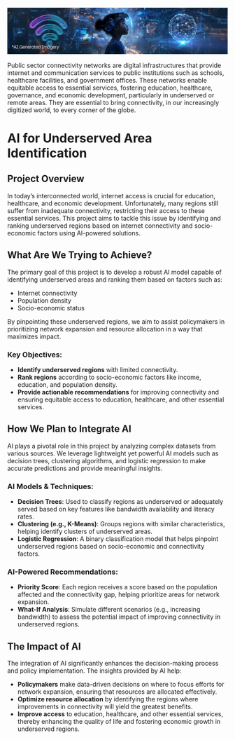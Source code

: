 ![Hackathon Cover Image](./public/images/cover_readme.webp)

Public sector connectivity networks are digital infrastructures that provide internet and communication services to public institutions such as schools, healthcare facilities, and government offices. These networks enable equitable access to essential services, fostering education, healthcare, governance, and economic development, particularly in underserved or remote areas. They are essential to bring connectivity, in our increasingly digitized world, to every corner of the globe.

# AI for Underserved Area Identification

## Project Overview

In today’s interconnected world, internet access is crucial for education, healthcare, and economic development. Unfortunately, many regions still suffer from inadequate connectivity, restricting their access to these essential services. This project aims to tackle this issue by identifying and ranking underserved regions based on internet connectivity and socio-economic factors using AI-powered solutions.

## What Are We Trying to Achieve?

The primary goal of this project is to develop a robust AI model capable of identifying underserved areas and ranking them based on factors such as:

- Internet connectivity
- Population density
- Socio-economic status

By pinpointing these underserved regions, we aim to assist policymakers in prioritizing network expansion and resource allocation in a way that maximizes impact.

### Key Objectives:
- **Identify underserved regions** with limited connectivity.
- **Rank regions** according to socio-economic factors like income, education, and population density.
- **Provide actionable recommendations** for improving connectivity and ensuring equitable access to education, healthcare, and other essential services.

## How We Plan to Integrate AI

AI plays a pivotal role in this project by analyzing complex datasets from various sources. We leverage lightweight yet powerful AI models such as decision trees, clustering algorithms, and logistic regression to make accurate predictions and provide meaningful insights.

### AI Models & Techniques:
- **Decision Trees**: Used to classify regions as underserved or adequately served based on key features like bandwidth availability and literacy rates.
- **Clustering (e.g., K-Means)**: Groups regions with similar characteristics, helping identify clusters of underserved areas.
- **Logistic Regression**: A binary classification model that helps pinpoint underserved regions based on socio-economic and connectivity factors.

### AI-Powered Recommendations:
- **Priority Score**: Each region receives a score based on the population affected and the connectivity gap, helping prioritize areas for network expansion.
- **What-If Analysis**: Simulate different scenarios (e.g., increasing bandwidth) to assess the potential impact of improving connectivity in underserved regions.

## The Impact of AI

The integration of AI significantly enhances the decision-making process and policy implementation. The insights provided by AI help:

- **Policymakers** make data-driven decisions on where to focus efforts for network expansion, ensuring that resources are allocated effectively.
- **Optimize resource allocation** by identifying the regions where improvements in connectivity will yield the greatest benefits.
- **Improve access** to education, healthcare, and other essential services, thereby enhancing the quality of life and fostering economic growth in underserved regions.

